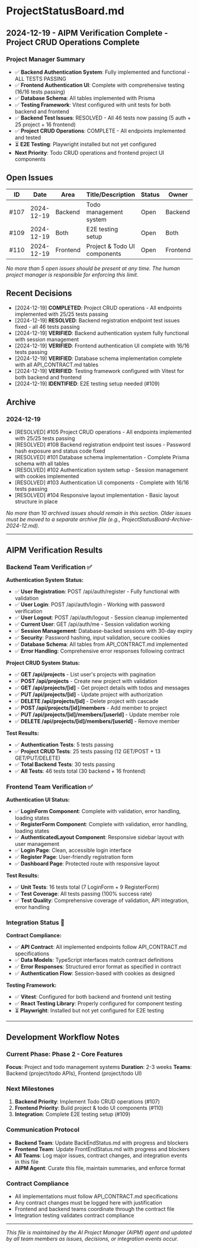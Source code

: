 # ProjectStatusBoard.md

## 2024-12-19 - AIPM Verification Complete - Project CRUD Operations Complete

### Project Manager Summary
- ✅ **Backend Authentication System**: Fully implemented and functional - ALL TESTS PASSING
- ✅ **Frontend Authentication UI**: Complete with comprehensive testing (16/16 tests passing)
- ✅ **Database Schema**: All tables implemented with Prisma
- ✅ **Testing Framework**: Vitest configured with unit tests for both backend and frontend
- ✅ **Backend Test Issues**: RESOLVED - All 46 tests now passing (5 auth + 25 project + 16 frontend)
- ✅ **Project CRUD Operations**: COMPLETE - All endpoints implemented and tested
- ⏳ **E2E Testing**: Playwright installed but not yet configured
- **Next Priority**: Todo CRUD operations and frontend project UI components

## Open Issues
| ID   | Date       | Area      | Title/Description                  | Status   | Owner     | Priority | Notes                |
|------|------------|-----------|------------------------------------|----------|-----------|----------|----------------------|
| #107 | 2024-12-19 | Backend   | Todo management system             | Open     | Backend   | High     | Todo CRUD endpoints   |
| #109 | 2024-12-19 | Both      | E2E testing setup                  | Open     | Both      | Medium   | Playwright config     |
| #110 | 2024-12-19 | Frontend  | Project & Todo UI components       | Open     | Frontend  | High     | CRUD interfaces       |

*No more than 5 open issues should be present at any time. The human project manager is responsible for enforcing this limit.*

## Recent Decisions
- [2024-12-19] **COMPLETED**: Project CRUD operations - All endpoints implemented with 25/25 tests passing
- [2024-12-19] **RESOLVED**: Backend registration endpoint test issues fixed - all 46 tests passing
- [2024-12-19] **VERIFIED**: Backend authentication system fully functional with session management
- [2024-12-19] **VERIFIED**: Frontend authentication UI complete with 16/16 tests passing
- [2024-12-19] **VERIFIED**: Database schema implementation complete with all API_CONTRACT.md tables
- [2024-12-19] **VERIFIED**: Testing framework configured with Vitest for both backend and frontend
- [2024-12-19] **IDENTIFIED**: E2E testing setup needed (#109)

## Archive
### 2024-12-19
- [RESOLVED] #105 Project CRUD operations - All endpoints implemented with 25/25 tests passing
- [RESOLVED] #108 Backend registration endpoint test issues - Password hash exposure and status code fixed
- [RESOLVED] #101 Database schema implementation - Complete Prisma schema with all tables
- [RESOLVED] #102 Authentication system setup - Session management with cookies implemented
- [RESOLVED] #103 Authentication UI components - Complete with 16/16 tests passing
- [RESOLVED] #104 Responsive layout implementation - Basic layout structure in place

*No more than 10 archived issues should remain in this section. Older issues must be moved to a separate archive file (e.g., ProjectStatusBoard-Archive-2024-12.md).*

---

## AIPM Verification Results

### Backend Team Verification ✅
**Authentication System Status:**
- ✅ **User Registration**: POST /api/auth/register - Fully functional with validation
- ✅ **User Login**: POST /api/auth/login - Working with password verification
- ✅ **User Logout**: POST /api/auth/logout - Session cleanup implemented
- ✅ **Current User**: GET /api/auth/me - Session validation working
- ✅ **Session Management**: Database-backed sessions with 30-day expiry
- ✅ **Security**: Password hashing, input validation, secure cookies
- ✅ **Database Schema**: All tables from API_CONTRACT.md implemented
- ✅ **Error Handling**: Comprehensive error responses following contract

**Project CRUD System Status:**
- ✅ **GET /api/projects** - List user's projects with pagination
- ✅ **POST /api/projects** - Create new project with validation
- ✅ **GET /api/projects/[id]** - Get project details with todos and messages
- ✅ **PUT /api/projects/[id]** - Update project with authorization
- ✅ **DELETE /api/projects/[id]** - Delete project with cascade
- ✅ **POST /api/projects/[id]/members** - Add member to project
- ✅ **PUT /api/projects/[id]/members/[userId]** - Update member role
- ✅ **DELETE /api/projects/[id]/members/[userId]** - Remove member

**Test Results:**
- ✅ **Authentication Tests**: 5 tests passing
- ✅ **Project CRUD Tests**: 25 tests passing (12 GET/POST + 13 GET/PUT/DELETE)
- ✅ **Total Backend Tests**: 30 tests passing
- ✅ **All Tests**: 46 tests total (30 backend + 16 frontend)

### Frontend Team Verification ✅
**Authentication UI Status:**
- ✅ **LoginForm Component**: Complete with validation, error handling, loading states
- ✅ **RegisterForm Component**: Complete with validation, error handling, loading states
- ✅ **AuthenticatedLayout Component**: Responsive sidebar layout with user management
- ✅ **Login Page**: Clean, accessible login interface
- ✅ **Register Page**: User-friendly registration form
- ✅ **Dashboard Page**: Protected route with responsive layout

**Test Results:**
- ✅ **Unit Tests**: 16 tests total (7 LoginForm + 9 RegisterForm)
- ✅ **Test Coverage**: All tests passing (100% success rate)
- ✅ **Test Quality**: Comprehensive coverage of validation, API integration, error handling

### Integration Status 🔄
**Contract Compliance:**
- ✅ **API Contract**: All implemented endpoints follow API_CONTRACT.md specifications
- ✅ **Data Models**: TypeScript interfaces match contract definitions
- ✅ **Error Responses**: Structured error format as specified in contract
- ✅ **Authentication Flow**: Session-based with cookies as designed

**Testing Framework:**
- ✅ **Vitest**: Configured for both backend and frontend unit testing
- ✅ **React Testing Library**: Properly configured for component testing
- ⏳ **Playwright**: Installed but not yet configured for E2E testing

---

## Development Workflow Notes

### Current Phase: Phase 2 - Core Features
**Focus**: Project and todo management systems
**Duration**: 2-3 weeks
**Teams**: Backend (project/todo APIs), Frontend (project/todo UI)

### Next Milestones
1. **Backend Priority**: Implement Todo CRUD operations (#107)
2. **Frontend Priority**: Build project & todo UI components (#110)
3. **Integration**: Complete E2E testing setup (#109)

### Communication Protocol
- **Backend Team**: Update BackEndStatus.md with progress and blockers
- **Frontend Team**: Update FrontEndStatus.md with progress and blockers
- **All Teams**: Log major issues, contract changes, and integration events in this file
- **AIPM Agent**: Curate this file, maintain summaries, and enforce format

### Contract Compliance
- All implementations must follow API_CONTRACT.md specifications
- Any contract changes must be logged here with justification
- Frontend and backend teams coordinate through the contract file
- Integration testing validates contract compliance

---

*This file is maintained by the AI Project Manager (AIPM) agent and updated by all team members as issues, decisions, or integration events occur.* 